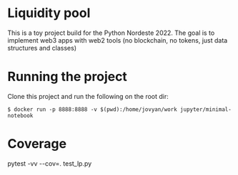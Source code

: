 # Liquidity pool
This is a toy project build for the Python Nordeste 2022. The goal is to implement web3 apps with web2 tools (no blockchain, no tokens, just data structures and classes)

# Running the project
Clone this project and run the following on the root dir:

```
$ docker run -p 8888:8888 -v $(pwd):/home/jovyan/work jupyter/minimal-notebook
```

# Coverage
pytest -vv --cov=. test_lp.py
